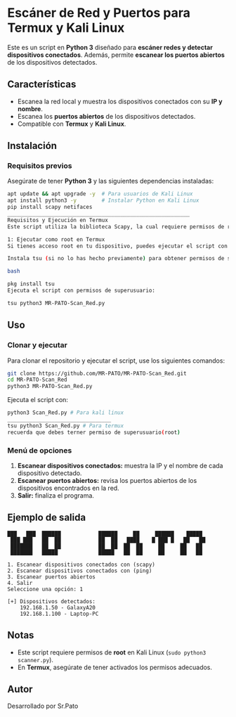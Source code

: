 # Escáner de Red y Puertos para Termux y Kali Linux

Este es un script en **Python 3** diseñado para **escáner redes y detectar dispositivos conectados**. Además, permite **escanear los puertos abiertos** de los dispositivos detectados.

## Características

- Escanea la red local y muestra los dispositivos conectados con su **IP y nombre**.
- Escanea los **puertos abiertos** de los dispositivos detectados.
- Compatible con **Termux** y **Kali Linux**.

## Instalación

### Requisitos previos

Asegúrate de tener **Python 3** y las siguientes dependencias instaladas:

```sh
apt update && apt upgrade -y  # Para usuarios de Kali Linux
apt install python3 -y        # Instalar Python en Kali Linux
pip install scapy netifaces
__________________________________________________________
Requisitos y Ejecución en Termux
Este script utiliza la biblioteca Scapy, la cual requiere permisos de root para funcionar correctamente en Termux debido a la necesidad de acceder a las interfaces de red en modo promiscuo.

1: Ejecutar como root en Termux
Si tienes acceso root en tu dispositivo, puedes ejecutar el script con permisos elevados utilizando el siguiente comando:

Instala tsu (si no lo has hecho previamente) para obtener permisos de superusuario:

bash

pkg install tsu
Ejecuta el script con permisos de superusuario:

tsu python3 MR-PATO-Scan_Red.py
```

## Uso

### Clonar y ejecutar
Para clonar el repositorio y ejecutar el script, use los siguientes comandos:

```sh
git clone https://github.com/MR-PATO/MR-PATO-Scan_Red.git
cd MR-PATO-Scan_Red
python3 MR-PATO-Scan_Red.py
```



Ejecuta el script con:

```sh
python3 Scan_Red.py # Para kali linux
_________________________________
tsu python3 Scan_Red.py # Para termux
recuerda que debes terner permiso de superusuario(root)
```

### Menú de opciones

1. **Escanear dispositivos conectados:** muestra la IP y el nombre de cada dispositivo detectado.
2. **Escanear puertos abiertos:** revisa los puertos abiertos de los dispositivos encontrados en la red.
3. **Salir:** finaliza el programa.

## Ejemplo de salida

```
███   ███  ██████            ██████     ██     ██████    █████
 ███ ███   ██  ██            ██  ██   ████    █ ███ █   ██   ██
 ███████   ██  ██            ██  ██  ██  ██     ██     ██   ██
 ███████   █████             █████   ██  ██     ██     ██   ██

1. Escanear dispositivos conectados con (scapy)
2. Escanear dispositivos conectados con (ping)
3. Escanear puertos abiertos
4. Salir
Seleccione una opción: 1

[+] Dispositivos detectados:
    192.168.1.50 - GalaxyA20
    192.168.1.100 - Laptop-PC
```

## Notas

- Este script requiere permisos de **root** en Kali Linux (`sudo python3 scanner.py`).
- En **Termux**, asegúrate de tener activados los permisos adecuados.

## Autor

Desarrollado por Sr.Pato
